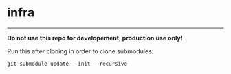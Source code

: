 # infra
-----

**Do not use this repo for developement, production use only!**

Run this after cloning in order to clone submodules:

```
git submodule update --init --recursive
```
